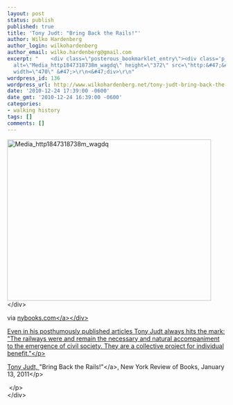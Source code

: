 ```yaml
---
layout: post
status: publish
published: true
title: 'Tony Judt: "Bring Back the Rails!"'
author: Wilko Hardenberg
author_login: wilkohardenberg
author_email: wilko.hardenberg@gmail.com
excerpt: "    <div class=\"posterous_bookmarklet_entry\"><div class='p_embed p_image_embed'>\r\n<img
  alt=\"Media_http1847318738m_wagdq\" height=\"372\" src=\"http:&#47;&#47;www.wilkohardenberg.net&#47;wp-content&#47;uploads&#47;2010&#47;12&#47;media_http1847318738m_wagDq.jpg.scaled500-300x237.jpg\"
  width=\"470\" &#47;>\r\n<&#47;div>\r\n"
wordpress_id: 136
wordpress_url: http://www.wilkohardenberg.net/tony-judt-bring-back-the-rails/
date: '2010-12-24 17:39:00 -0600'
date_gmt: '2010-12-24 16:39:00 -0600'
categories:
- walking history
tags: []
comments: []
---
```

<div class="posterous_bookmarklet_entry">
<div class='p_embed p_image_embed'>
<img alt="Media_http1847318738m_wagdq" height="372" src="http:&#47;&#47;www.wilkohardenberg.net&#47;wp-content&#47;uploads&#47;2010&#47;12&#47;media_http1847318738m_wagDq.jpg.scaled500-300x237.jpg" width="470" &#47;><br />
<&#47;div><br />
<a id="more"></a><a id="more-136"></a></p>
<div class="posterous_quote_citation">via <a href="http:&#47;&#47;www.nybooks.com&#47;articles&#47;archives&#47;2011&#47;jan&#47;13&#47;bring-back-rails">nybooks.com<&#47;a><&#47;div></p>
<p>Even in his posthumously published articles Tony Judt always hits the mark: <br &#47;>"The railways were and remain the necessary and natural accompaniment to the emergence of civil society. They are a collective project for individual benefit."<&#47;p></p>
<p>Tony Judt, <a>"Bring Back the Rails!"<&#47;a>, New York Review of Books, January 13, 2011<&#47;p></p>
<p>&nbsp;<&#47;p><br />
<&#47;div></p>
